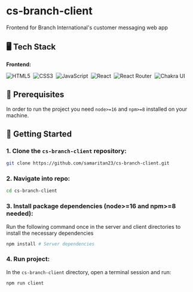 # cs-branch-client
Frontend for Branch International's customer messaging web app

## 🖥️ Tech Stack

**Frontend:**

![HTML5](https://img.shields.io/badge/HTML5-E34F26?style=for-the-badge&logo=html5&logoColor=white)&nbsp;
![CSS3](https://img.shields.io/badge/CSS3-1572B6?style=for-the-badge&logo=css3&logoColor=white)&nbsp;
![JavaScript](https://img.shields.io/badge/JavaScript-323330?style=for-the-badge&logo=javascript&logoColor=F7DF1E)&nbsp;
![React](https://img.shields.io/badge/react-%2320232a.svg?style=for-the-badge&logo=react&logoColor=%2361DAFB)&nbsp;
![React Router](https://img.shields.io/badge/React_Router-CA4245?style=for-the-badge&logo=react-router&logoColor=white)&nbsp;
![Chakra UI](https://img.shields.io/badge/chakra-%234ED1C5.svg?style=for-the-badge&logo=chakraui&logoColor=white)&nbsp;

## 📖 Prerequisites

In order to run the project you need `node>=16` and `npm>=8` installed on your machine.

## 🚩 Getting Started

### 1. Clone the `cs-branch-client` repository:

```bash
git clone https://github.com/samaritan23/cs-branch-client.git
```

### 2. Navigate into repo:
```bash
cd cs-branch-client
```

### 3. Install package dependencies (node>=16 and npm>=8 needed):
Run the following command once in the server and client directories to install the necessary dependencies

```bash
npm install # Server dependencies
```

### 4. Run project:
In the `cs-branch-client` directory, open a terminal session and run:

```bash
npm run client
```
